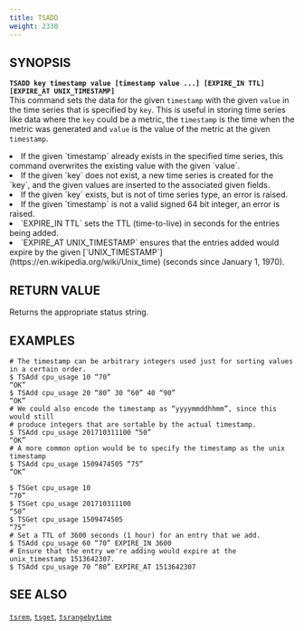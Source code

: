 ```yaml
---
title: TSADD
weight: 2330
---
```


## SYNOPSIS
<b>`TSADD key timestamp value [timestamp value ...] [EXPIRE_IN TTL] [EXPIRE_AT UNIX_TIMESTAMP]`</b><br>
This command sets the data for the given `timestamp` with the given `value` in the time series that 
is specified by `key`. This is useful in storing time series like data where the `key` could be a 
metric, the `timestamp` is the time when the metric was generated and `value` is the value of the
metric at the given `timestamp`.
<li>If the given `timestamp` already exists in the specified time series, this command overwrites the existing value with the given `value`.</li>
<li>If the given `key` does not exist, a new time series is created for the `key`, and the given values are inserted to the associated given fields.</li>
<li>If the given `key` exists, but is not of time series type, an error is raised.</li>
<li>If the given `timestamp` is not a valid signed 64 bit integer, an error is raised.</li>
<li>`EXPIRE_IN TTL` sets the TTL (time-to-live) in seconds for the entries being added.</li>
<li>`EXPIRE_AT UNIX_TIMESTAMP` ensures that the entries added would expire by the given [`UNIX_TIMESTAMP`](https://en.wikipedia.org/wiki/Unix_time) (seconds since January 1, 1970).</li>

## RETURN VALUE
Returns the appropriate status string.

## EXAMPLES
```
# The timestamp can be arbitrary integers used just for sorting values in a certain order.
$ TSAdd cpu_usage 10 “70”
“OK”
$ TSAdd cpu_usage 20 “80” 30 “60” 40 “90”
“OK”
# We could also encode the timestamp as “yyyymmddhhmm”, since this would still 
# produce integers that are sortable by the actual timestamp.
$ TSAdd cpu_usage 201710311100 “50”
“OK”
# A more common option would be to specify the timestamp as the unix timestamp
$ TSAdd cpu_usage 1509474505 “75”
“OK”

$ TSGet cpu_usage 10
“70”
$ TSGet cpu_usage 201710311100
“50”
$ TSGet cpu_usage 1509474505
“75”
# Set a TTL of 3600 seconds (1 hour) for an entry that we add.
$ TSAdd cpu_usage 60 “70” EXPIRE_IN 3600
# Ensure that the entry we're adding would expire at the unix_timestamp 1513642307.
$ TSAdd cpu_usage 70 “80” EXPIRE_AT 1513642307
```

## SEE ALSO
[`tsrem`](../tsrem/), [`tsget`](../tsget/), [`tsrangebytime`](../tsrangebytime/)

